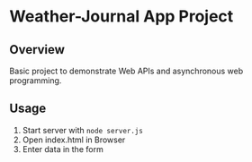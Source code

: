 # Weather-Journal App Project

## Overview
Basic project to demonstrate Web APIs and asynchronous web programming.

## Usage
1. Start server with `node server.js`
2. Open index.html in Browser
3. Enter data in the form
